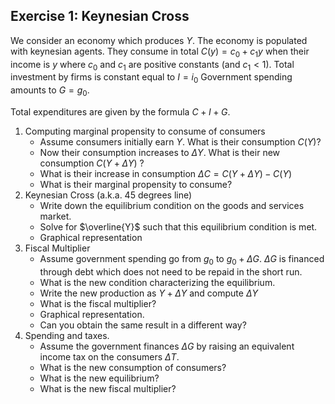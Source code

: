 ## Exercise 1: Keynesian Cross

We consider an economy which produces $Y$.
The economy is populated with keynesian agents. They consume in total $C(y)= c_0 + c_1 y$ when their income is $y$ where $c_0$ and $c_1$ are positive constants (and $c_1<1$).
Total investment by firms is constant equal to $I=i_0$
Government spending amounts to $G=g_0$.

Total expenditures are given by the formula $C + I + G$.

1. Computing marginal propensity to consume of consumers
    - Assume consumers initially earn $Y$. What is their consumption $C(Y)$?
    - Now their consumption increases to $\Delta Y$. What is their new consumption $C(Y+\Delta Y)$ ?
    - What is their increase in consumption $\Delta C=C(Y+\Delta Y) - C(Y)$
    - What is their marginal propensity to consume?
2. Keynesian Cross (a.k.a. 45 degrees line)
    - Write down the equilibrium condition on the goods and services market.
    - Solve for $\overline{Y}$ such that this equilibrium condition is met.
    - Graphical representation
3. Fiscal Multiplier
    - Assume government spending go from $g_0$ to $g_0 + \Delta G$. $\Delta G$ is financed through debt which does not need to be repaid in the short run.
    - What is the new condition characterizing the equilibrium.
    - Write the new production as $Y + \Delta Y$ and compute $\Delta Y$
    - What is the fiscal multiplier?
    - Graphical representation.
    - Can you obtain the same result in a different way?
4. Spending and taxes.
    - Assume the government finances $\Delta G$ by raising an equivalent income tax on the consumers $\Delta T$. 
    - What is the new consumption of consumers?
    - What is the new equilibrium?
    - What is the new fiscal multiplier?